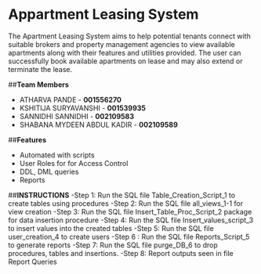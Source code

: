 # Appartment Leasing System
The Apartment Leasing System aims to help potential tenants connect with suitable brokers and
property management agencies to view available apartments along with their features and
utilities provided. The user can successfully book available apartments on lease and may also
extend or terminate the lease. 

##**Team Members**
- ATHARVA PANDE - **001556270**
- KSHITIJA SURYAVANSHI - **001539935**
- SANNIDHI SANNIDHI - **002109583** 
- SHABANA MYDEEN ABDUL KADIR - **002109589**

##**Features**
- Automated with scripts
- User Roles for for Access Control
- DDL, DML queries
- Reports

##**INSTRUCTIONS**
-Step 1: Run the SQL file Table_Creation_Script_1 to create tables using procedures
-Step 2: Run the SQL file all_views_1-1 for view creation
-Step 3: Run the SQL file Insert_Table_Proc_Script_2 package for data insertion procedure
-Step 4: Run the SQL file Insert_values_script_3 to insert values into the created tables
-Step 5: Run the SQL file user_creation_4 to create users
-Step 6 : Run the SQL file Reports_Script_5 to generate reports
-Step 7: Run the SQL file purge_DB_6 to drop procedures, tables and insertions.
-Step 8: Report outputs seen in file Report Queries



